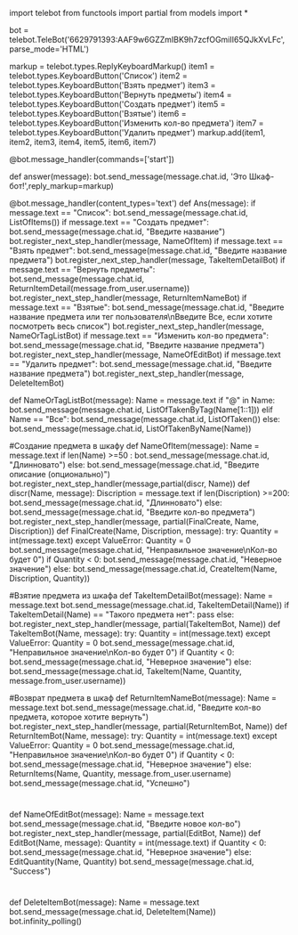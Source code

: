 import telebot
from functools import partial
from models import *

bot = telebot.TeleBot('6629791393:AAF9w6GZZmIBK9h7zcfOGmiII65QJkXvLFc', parse_mode='HTML')


markup = telebot.types.ReplyKeyboardMarkup()
item1 = telebot.types.KeyboardButton('Список')
item2 = telebot.types.KeyboardButton('Взять предмет')
item3 = telebot.types.KeyboardButton('Вернуть предметы')
item4 = telebot.types.KeyboardButton('Создать предмет')
item5 = telebot.types.KeyboardButton('Взятые')
item6 = telebot.types.KeyboardButton('Изменить кол-во предмета')
item7 = telebot.types.KeyboardButton('Удалить предмет')
markup.add(item1, item2, item3, item4, item5, item6, item7)

@bot.message_handler(commands=['start'])

def answer(message):
    bot.send_message(message.chat.id, 'Это Шкаф-бот!',reply_markup=markup)
    
@bot.message_handler(content_types='text')
def Ans(message):
    if message.text == "Список":
        bot.send_message(message.chat.id, ListOfItems())
    if message.text == "Создать предмет":
        bot.send_message(message.chat.id, "Введите название")
        bot.register_next_step_handler(message, NameOfItem)
    if message.text == "Взять предмет":
        bot.send_message(message.chat.id, "Введите название предмета")
        bot.register_next_step_handler(message, TakeItemDetailBot)
    if message.text == "Вернуть предметы":
        bot.send_message(message.chat.id, ReturnItemDetail(message.from_user.username))
        bot.register_next_step_handler(message, ReturnItemNameBot)
    if message.text == "Взятые":
        bot.send_message(message.chat.id, "Введите название предмета или тег пользователя\nВведите Все, если хотите посмотреть весь список")
        bot.register_next_step_handler(message, NameOrTagListBot)
    if message.text == "Изменить кол-во предмета":
        bot.send_message(message.chat.id, "Введите название предмета")
        bot.register_next_step_handler(message, NameOfEditBot)
    if message.text == "Удалить предмет":
        bot.send_message(message.chat.id, "Введите название предмета")
        bot.register_next_step_handler(message, DeleteItemBot)



def NameOrTagListBot(message):
    Name = message.text
    if "@" in Name:
        bot.send_message(message.chat.id, ListOfTakenByTag(Name[1::1]))
    elif Name == "Все":
        bot.send_message(message.chat.id, ListOfTaken())
    else:
        bot.send_message(message.chat.id, ListOfTakenByName(Name))

#Создание предмета в шкафу
def NameOfItem(message):
    Name = message.text
    if len(Name) >=50 :
        bot.send_message(message.chat.id, "Длинновато")
    else:
        bot.send_message(message.chat.id, "Введите описание (опционально)")
        bot.register_next_step_handler(message,partial(discr, Name))
def discr(Name, message):
    Discription = message.text
    if len(Discription) >=200:
        bot.send_message(message.chat.id, "Длинновато")
    else:
        bot.send_message(message.chat.id, "Введите кол-во предмета")
        bot.register_next_step_handler(message, partial(FinalCreate, Name, Discription))
def FinalCreate(Name, Discription,  message):
    try:
        Quantity = int(message.text)
    except ValueError:
        Quantity = 0
        bot.send_message(message.chat.id, "Неправильное значение\nКол-во будет 0")
    if Quantity < 0:
        bot.send_message(message.chat.id, "Неверное значение")
    else:
        bot.send_message(message.chat.id, CreateItem(Name, Discription, Quantity))



#Взятие предмета из шкафа
def TakeItemDetailBot(message):
    Name = message.text
    bot.send_message(message.chat.id, TakeItemDetail(Name))
    if TakeItemDetail(Name) == "Такого предмета нет":
        pass
    else:
        bot.register_next_step_handler(message, partial(TakeItemBot, Name))
def TakeItemBot(Name, message):
    try:
        Quantity = int(message.text)
    except ValueError:
        Quantity = 0
        bot.send_message(message.chat.id, "Неправильное значение\nКол-во будет 0")
    if Quantity < 0:
        bot.send_message(message.chat.id, "Неверное значение")
    else:
        bot.send_message(message.chat.id, TakeItem(Name, Quantity, message.from_user.username))


#Возврат предмета в шкаф 
def ReturnItemNameBot(message):
    Name = message.text
    bot.send_message(message.chat.id, "Введите кол-во предмета, которое хотите вернуть")
    bot.register_next_step_handler(message, partial(ReturnItemBot, Name))
def ReturnItemBot(Name, message):
    try:
        Quantity = int(message.text)
    except ValueError:
        Quantity = 0
        bot.send_message(message.chat.id, "Неправильное значение\nКол-во будет 0")
    if Quantity < 0:
        bot.send_message(message.chat.id, "Неверное значение")
    else:
        ReturnItems(Name, Quantity, message.from_user.username)
        bot.send_message(message.chat.id, "Успешно")


#
def NameOfEditBot(message):
    Name = message.text
    bot.send_message(message.chat.id, "Введите новое кол-во")
    bot.register_next_step_handler(message, partial(EditBot, Name))
def EditBot(Name, message):
    Quantity = int(message.text)
    if Quantity < 0:
        bot.send_message(message.chat.id, "Неверное значение")
    else:
        EditQuantity(Name, Quantity)
        bot.send_message(message.chat.id, "Success")

#
def DeleteItemBot(message):
    Name = message.text
    bot.send_message(message.chat.id, DeleteItem(Name))
bot.infinity_polling()
